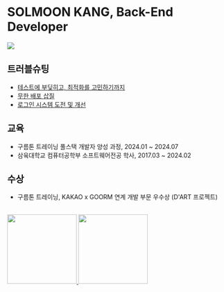 # SOLMOON KANG, Back-End Developer

<a href="https://ssolv.tistory.com/"><img src="https://img.shields.io/badge/Tech Blog-FF9E2A?style=flat-square&logo=Tistory&logoColor=white&link=https://ssolv.tistory.com/"/></a>

## 트러블슈팅
- [테스트에 부딪히고, 최적화를 고민하기까지](https://ssolv.tistory.com/30)
- [무한 배포 삽질](https://ssolv.tistory.com/51)
- [로그인 시스템 도전 및 개선](https://ssolv.tistory.com/50)

## 교육
- 구름톤 트레이닝 풀스택 개발자 양성 과정, 2024.01 ~ 2024.07
- 삼육대학교 컴퓨터공학부 소프트웨어전공 학사, 2017.03 ~ 2024.02

## 수상
- 구름톤 트레이닝, KAKAO x GOORM 연계 개발 부문 우수상 (D'ART 프로젝트)

<br>

<a href="https://github.com/solmoonkang/">
<img src="https://github-readme-stats.vercel.app/api?username=solmoonkang&show_icons=true&theme=material-palenight&include_all_commits=true&count_private=true" height="160" />    <img src="https://github-readme-stats-git-masterrstaa-rickstaa.vercel.app/api/top-langs/?username=solmoonkang&langs_count=6&theme=material-palenight&layout=compact" height="160" />
</a>


